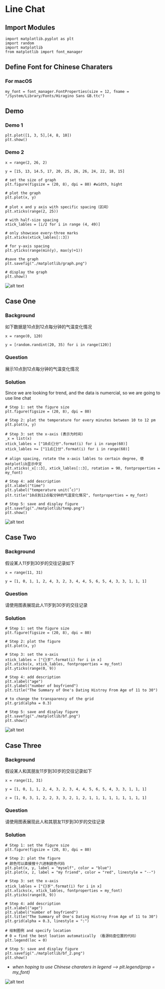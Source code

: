 # Line Chat 

## Import Modules
```
import matplotlib.pyplot as plt
import random
import matplotlib
from matplotlib import font_manager 
```

## Define Font for Chinese Charaters 
### For macOS
```
my_font = font_manager.FontProperties(size = 12, fname = "/System/Library/Fonts/Hiragino Sans GB.ttc")
```

## Demo
### Demo 1
```
plt.plot([1, 3, 5],[4, 8, 10])
plt.show()
```
### Demo 2
```
x = range(2, 26, 2)
```
```
y = [15, 13, 14.5, 17, 20, 25, 26, 26, 24, 22, 18, 15]
```
```
# set the size of graph
plt.figure(figsize = (20, 8), dpi = 80) #width, hight

# plot the graph 
plt.plot(x, y)

# plot x and y axis with specific spacing（区间）
plt.xticks(range(2, 25))

# with half-size spacing
xtick_lables = [i/2 for i in range (4, 49)]

# only showcase every-three marks
plt.xticks(xtick_lables[::3])

# for y-axis spacing
plt.yticks(range(min(y), max(y)+1))

#save the graph 
plt.savefig("./matplotlib/graph.png")

# display the graph 
plt.show()
```
![alt text](/image/mat/graph.png)


## Case One
### Background
如下数据是10点到12点每分钟的气温变化情况

```
x = range(0, 120)
```
```
y = [random.randint(20, 35) for i in range(120)]
```

### Question
展示10点到12点每分钟的气温变化情况

### Solution
Since we are looking for trend, and the data is numercial, so we are going to use line chat

```
# Step 1: set the figure size 
plt.figure(figsize = (20, 8), dpi = 80)

# Step 2: plot the temperature for every minutes between 10 to 12 pm
plt.plot(x, y)

# Step 3: set the x-axis (表示为时间)
_x = list(x)
xtick_lables = ["10点{}分".format(i) for i in range(60)]
xtick_lables += ["11点{}分".format(i) for i in range(60)]

# align spacing, rotate the x-axis lables to certain degree, 使matplotlib显示中文
plt.xticks(_x[::3], xtick_lables[::3], rotation = 90, fontproperties = my_font)

# Step 4: add description
plt.xlabel("time")
plt.ylabel("temperature unit(˚c)")
plt.title("10点到12点每分钟的气温变化情况", fontproperties = my_font)

# Step 5: save and display figure
plt.savefig("./matplotlib/temp.png")
plt.show()
```
![alt text](/image/mat/temp.png)


## Case Two
### Background 
假设某人11岁到30岁的交往记录如下

```
x = range(11, 31)
```
```
y = [1, 0, 1, 1, 2, 4, 3, 2, 3, 4, 4, 5, 6, 5, 4, 3, 3, 1, 1, 1]
```

### Question
请使用图表展现此人11岁到30岁的交往记录

### Solution
```
# Step 1: set the figure size 
plt.figure(figsize = (20, 8), dpi = 80)

# Step 2: plot the figure 
plt.plot(x, y)

# Step 3: set the x-axis
xtick_lables = ["{}岁".format(i) for i in x]
plt.xticks(x, xtick_lables, fontproperties = my_font)
plt.yticks(range(0, 9))

# Step 4: add description
plt.xlabel("age")
plt.ylabel("number of boyfriend")
plt.title("The Summary of One's Dating Histroy From Age of 11 to 30")

# to change the transparency of the grid
plt.grid(alpha = 0.3)

# Step 5: save and display figure
plt.savefig("./matplotlib/bf.png")
plt.show()
```
![alt text](/image/mat/bf.png)


## Case Three
### Background 
假设某人和其朋友11岁到30岁的交往记录如下

```
x = range(11, 31)
```
```
y = [1, 0, 1, 1, 2, 4, 3, 2, 3, 4, 4, 5, 6, 5, 4, 3, 3, 1, 1, 1]
```
```
z = [1, 0, 3, 1, 2, 2, 3, 3, 2, 1, 2, 1, 1, 1, 1, 1, 1, 1, 1, 1]
```

### Question
请使用图表展现此人和其朋友11岁到30岁的交往记录

### Solution
```
# Step 1: set the figure size 
plt.figure(figsize = (20, 8), dpi = 80)

# Step 2: plot the figure 
# 颜色可以直接搜十六进制颜色代码
plt.plot(x, y, label = "myself", color = "blue")
plt.plot(x, z, label = "my friend", color = "red", linestyle = "--")

# Step 3: set the x-axis
xtick_lables = ["{}岁".format(i) for i in x]
plt.xticks(x, xtick_lables, fontproperties = my_font)
plt.yticks(range(0, 9))

# Step 4: add description
plt.xlabel("age")
plt.ylabel("number of boyfriend")
plt.title("The Summary of One's Dating Histroy From Age of 11 to 30")
plt.grid(alpha = 0.3, linestyle = ":")

# 绘制图例 and specify location
# 0 = find the best loation automatically （看源码查位置的代码）
plt.legend(loc = 0) 

# Step 5: save and display figure
plt.savefig("./matplotlib/bf_2.png")
plt.show()
```
- *when hoping to use Chinese charaters in legend --> plt.legend(prop = my_font)*

![alt text](/image/mat/bf_2.png)


